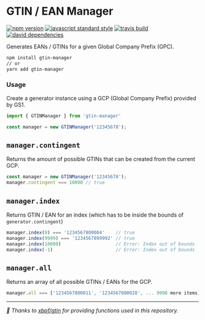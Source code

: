 GTIN / EAN Manager
===

[![npm version](https://img.shields.io/npm/v/gtin.svg?style=flat-square)](https://npmjs.com/package/gtin-list)
[![javascript standard style](https://img.shields.io/badge/code%20style-standard-blue.svg?style=flat-square)](http://standardjs.com/)
[![travis build](https://img.shields.io/travis/xbpf/gtin/master.svg?style=flat-square)](https://travis-ci.org/riennevaplus/gtin)
[![david dependencies](https://david-dm.org/xbpf/gtin.svg?style=flat-square)](https://david-dm.org/riennevaplus/gtin-list)


Generates EANs / GTINs for a given Global Company Prefix (GPC).

```bash
npm install gtin-manager
// or
yarn add gtin-manager
```

### Usage
Create a generator instance using a GCP (Global Company Prefix) provided by GS1.

```ts
import { GTINManager } from 'gtin-manager'

const manager = new GTINManager('12345678');
```

<a id='manager-contingent'></a>
`manager.contingent`
---

Returns the amount of possible GTINs that can be created from the current GCP.

```ts
const manager = new GTINManager('12345678');
manager.contingent === 10000 // true
```

<a id='generator-index'></a>
`manager.index`
---

Returns GTIN / EAN for an index (which has to be inside the bounds of `generator.contingent`)

```ts
manager.index(0) === '1234567800004'    // true
manager.index(9999) === '1234567899992' // true
manager.index(10000)                    // Error: Index out of bounds
manager.index(-1)                       // Error: Index out of bounds
```

<a id='generator-all'></a>
`manager.all`
---

Returns an array of all possible GTINs / EANs for the GCP.


```ts
manager.all === ['1234567800011', '1234567800028', ... 9998 more items] // true
```

---

*🌻 Thanks to [xbpf/gtin](https://github.com/xbpf/gtin) for providing functions used in this repository.*
